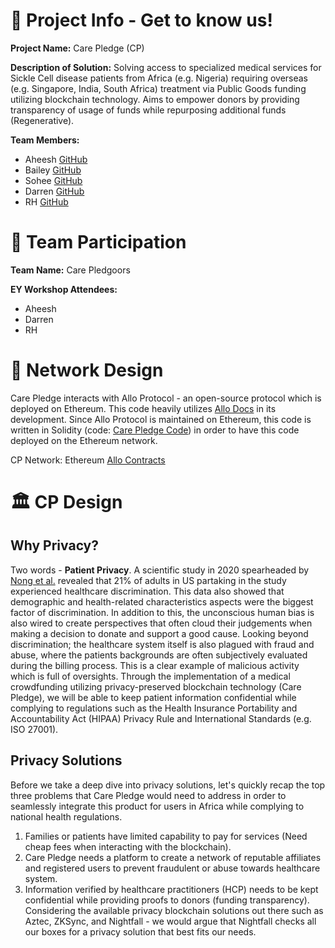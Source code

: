 # 🌱 Project Info - Get to know us!
**Project Name:** Care Pledge (CP)

**Description of Solution:** Solving access to specialized medical services for Sickle Cell disease patients from Africa (e.g. Nigeria) requiring overseas (e.g. Singapore, India, South Africa) treatment via Public Goods funding utilizing blockchain technology. Aims to empower donors by providing transparency of usage of funds while repurposing additional funds (Regenerative).

**Team Members:**
- Aheesh [GitHub](https://github.com/Aheesh)
- Bailey [GitHub](https://github.com/baileyspraggins)
- Sohee [GitHub](https://github.com/sohekim)
- Darren [GitHub](https://github.com/DChan0319)
- RH [GitHub](https://github.com/PrintRH)

# 📖 Team Participation

**Team Name:** Care Pledgoors

**EY Workshop Attendees:**
- Aheesh
- Darren
- RH

# 🎨 Network Design

Care Pledge interacts with Allo Protocol - an open-source protocol which is deployed on Ethereum. This code heavily utilizes [Allo Docs](https://github.com/allo-protocol/allo-v2) in its development. Since Allo Protocol is maintained on Ethereum, this code is written in Solidity (code: [Care Pledge Code](https://github.com/baileyspraggins/care-pledge)) in order to have this code deployed on the Ethereum network.

CP Network: Ethereum [Allo Contracts](https://docs.allo.gitcoin.co/overview/contracts)

# 🏛️ CP Design

## Why Privacy?

Two words - **Patient Privacy**.
A scientific study in 2020 spearheaded by [Nong et al.](https://pubmed.ncbi.nlm.nih.gov/33320264/) revealed that 21% of adults in US partaking in the study experienced healthcare discrimination. This data also showed that demographic and health-related characteristics aspects were the biggest factor of discrimination. In addition to this, the unconscious human bias is also wired to create perspectives that often cloud their judgements when making a decision to donate and support a good cause. Looking beyond discrimination; the healthcare system itself is also plagued with fraud and abuse, where the patients backgrounds are often subjectively evaluated during the billing process. This is a clear example of malicious activity which is full of oversights. Through the implementation of a medical crowdfunding utilizing privacy-preserved blockchain technology (Care Pledge), we will be able to keep patient information confidential while complying to regulations such as the Health Insurance Portability and Accountability Act (HIPAA) Privacy Rule and International Standards (e.g. ISO 27001).

## Privacy Solutions

Before we take a deep dive into privacy solutions, let's quickly recap the top three problems that Care Pledge would need to address in order to seamlessly integrate this product for users in Africa while complying to national health regulations.
1. Families or patients have limited capability to pay for services (Need cheap fees when interacting with the blockchain).
2. Care Pledge needs a platform to create a network of reputable affiliates and registered users to prevent fraudulent or abuse towards healthcare system.
3. Information verified by healthcare practitioners (HCP) needs to be kept confidential while providing proofs to donors (funding transparency).
Considering the available privacy blockchain solutions out there such as Aztec, ZKSync, and Nightfall - we would argue that Nightfall checks all our boxes for a privacy solution that best fits our needs. 
